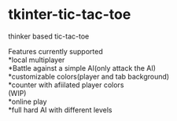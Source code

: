 # tkinter-tic-tac-toe  
 thinker based tic-tac-toe  
 
 Features currently supported  
 *local multiplayer  
 *Battle against a simple AI(only attack the AI)  
 *customizable colors(player and tab background)  
 *counter with afiilated player colors  
 (WIP)  
 *online play  
 *full hard AI with different levels  
